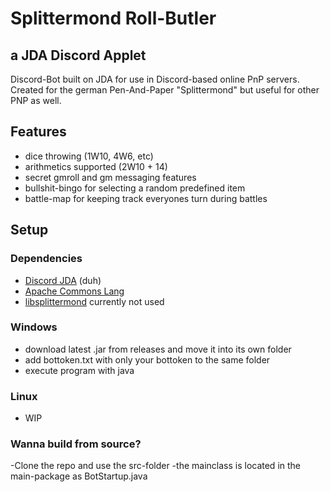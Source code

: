 # Splittermond Roll-Butler
## a JDA Discord Applet
Discord-Bot built on JDA for use in Discord-based online PnP servers. Created for the german Pen-And-Paper "Splittermond" but useful for other PNP as well.

## Features
* dice throwing (1W10, 4W6, etc)
* arithmetics supported (2W10 + 14)
* secret gmroll and gm messaging features
* bullshit-bingo for selecting a random predefined item
* battle-map for keeping track everyones turn during battles

## Setup
### Dependencies
- [Discord JDA](https://github.com/DV8FromTheWorld/JDA.git) (duh)
- [Apache Commons Lang](https://mvnrepository.com/artifact/org.apache.commons/commons-lang3)
- [libsplittermond](https://www.rpgframework.de/index.php/de/entwicklung/libsplittermond/) currently not used

### Windows
- download latest .jar from releases and move it into its own folder
- add bottoken.txt with only your bottoken to the same folder
- execute program with java

### Linux
- WIP

### Wanna build from source?
-Clone the repo and use the src-folder
-the mainclass is located in the main-package as BotStartup.java

